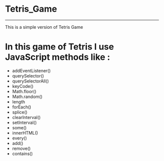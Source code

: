 # Tetris_Game

***

This is a simple version of Tetris Game 

# In this game of Tetris I use JavaScript methods like :

* addEventListener()
* querySelector()
* querySelectorAll()
* keyCode()
* Math.floor()
* Math.random()
* length
* forEach()
* splice()
* clearInterval()
* setInterval()
* some()
* innerHTML()
* every()
* add()
* remove()
* contains()